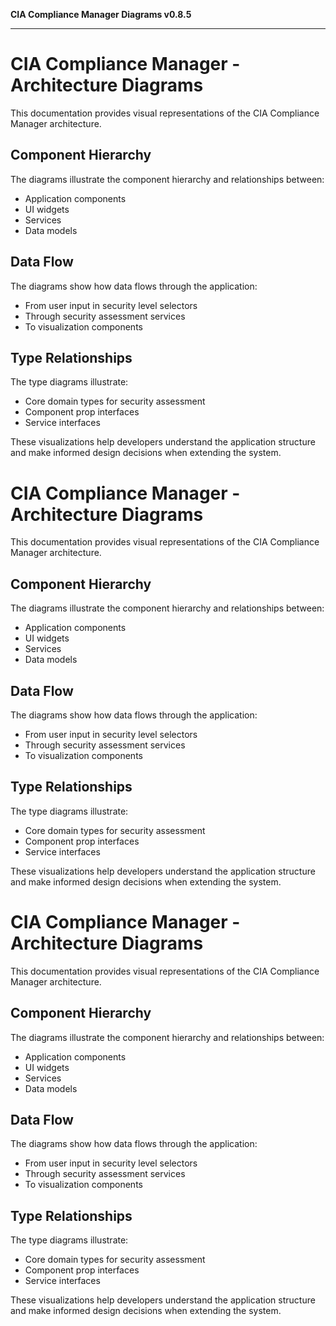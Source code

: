**CIA Compliance Manager Diagrams v0.8.5**

***

# CIA Compliance Manager - Architecture Diagrams

This documentation provides visual representations of the CIA Compliance Manager architecture.

## Component Hierarchy

The diagrams illustrate the component hierarchy and relationships between:
- Application components
- UI widgets
- Services
- Data models

## Data Flow

The diagrams show how data flows through the application:
- From user input in security level selectors
- Through security assessment services
- To visualization components

## Type Relationships

The type diagrams illustrate:
- Core domain types for security assessment
- Component prop interfaces
- Service interfaces

These visualizations help developers understand the application structure and make informed design decisions when extending the system.
# CIA Compliance Manager - Architecture Diagrams

This documentation provides visual representations of the CIA Compliance Manager architecture.

## Component Hierarchy

The diagrams illustrate the component hierarchy and relationships between:
- Application components
- UI widgets
- Services
- Data models

## Data Flow

The diagrams show how data flows through the application:
- From user input in security level selectors
- Through security assessment services
- To visualization components

## Type Relationships

The type diagrams illustrate:
- Core domain types for security assessment
- Component prop interfaces
- Service interfaces

These visualizations help developers understand the application structure and make informed design decisions when extending the system.
# CIA Compliance Manager - Architecture Diagrams

This documentation provides visual representations of the CIA Compliance Manager architecture.

## Component Hierarchy

The diagrams illustrate the component hierarchy and relationships between:

- Application components
- UI widgets
- Services
- Data models

## Data Flow

The diagrams show how data flows through the application:

- From user input in security level selectors
- Through security assessment services
- To visualization components

## Type Relationships

The type diagrams illustrate:

- Core domain types for security assessment
- Component prop interfaces
- Service interfaces

These visualizations help developers understand the application structure and make informed design decisions when extending the system.
